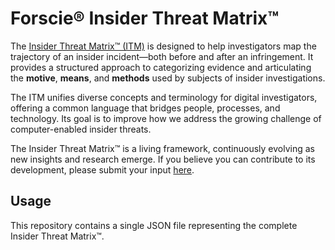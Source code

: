 # Forscie® Insider Threat Matrix™

The [Insider Threat Matrix™ (ITM)](https://insiderthreatmatrix.org) is designed to help investigators map the trajectory of an insider incident—both before and after an infringement. It provides a structured approach to categorizing evidence and articulating the **motive**, **means**, and **methods** used by subjects of insider investigations.

The ITM unifies diverse concepts and terminology for digital investigators, offering a common language that bridges people, processes, and technology. Its goal is to improve how we address the growing challenge of computer-enabled insider threats.

The Insider Threat Matrix™ is a living framework, continuously evolving as new insights and research emerge. If you believe you can contribute to its development, please submit your input [here](https://insiderthreatmatrix.org/contributors).

## Usage

This repository contains a single JSON file representing the complete Insider Threat Matrix™.
